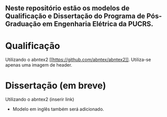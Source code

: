 ## Neste repositório estão os modelos de Qualificação e Dissertação do Programa de Pós-Graduação em Engenharia Elétrica da PUCRS.

# Qualificação
Utilizando o abntex2 [[https://github.com/abntex/abntex2]]. Utiliza-se apenas uma imagem de header. 

# Dissertação (em breve)
Utilizando o abntex2 (inserir link)

- Modelo em inglês também será adicionado.
